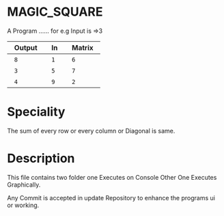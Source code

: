 # MAGIC_SQUARE
A Program ...... for e.g Input is =>3 

| &nbsp;&nbsp;Output&nbsp;&nbsp; | &nbsp;&nbsp;In&nbsp;&nbsp; | &nbsp;&nbsp;Matrix&nbsp;&nbsp; |
|---|---|---|
| &nbsp;&nbsp;`8`&nbsp;&nbsp; | &nbsp;&nbsp;`1`&nbsp;&nbsp; | &nbsp;&nbsp;`6`&nbsp;&nbsp; |
| &nbsp;&nbsp;`3`&nbsp;&nbsp; | &nbsp;&nbsp;`5`&nbsp;&nbsp; | &nbsp;&nbsp;`7`&nbsp;&nbsp; |
| &nbsp;&nbsp;`4`&nbsp;&nbsp; | &nbsp;&nbsp;`9`&nbsp;&nbsp; | &nbsp;&nbsp;`2`&nbsp;&nbsp; |

# Speciality
The sum of every row or every column or Diagonal is same.

# Description
This file contains two folder one Executes on Console Other One Executes Graphically.

Any Commit is accepted in update Repository to enhance the programs ui or working.
